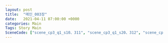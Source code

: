 ```yaml
---
layout: post
title:  "메인_003장"
date:   2021-04-11 07:00:00 +0000
categories: Main
Tags: Story Main
SceneCode: ["scene_cp3_q1_s10、311", "scene_cp3_q1_s20、312", "scene_cp3_q2_s10、321", "scene_cp3_q2_s20、322", "scene_cp3_q3_s10、331", "scene_cp3_q3_s20、332", "scene_cp3_q4_s10、341", "scene_cp3_q4_s20、342", "scene_cp3_q4_s30、343"]
---
```

